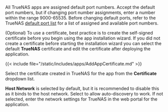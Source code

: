 &NewLine;

All TrueNAS apps are assigned default port numbers.
Accept the default port numbers, but if changing port number assignments, enter a number within the range 9000-65535.
Before changing default ports, refer to the TrueNAS [default port list](https://www.truenas.com/docs/references/defaultports/) for a list of assigned and available port numbers.

(Optional) To use a certificate, best practice is to create the self-signed certificate before you begin using the app installation wizard.
If you did not create a certificate before starting the installation wizard you can select the default **TrueNAS** certificate and edit the certificate after deploying the application.

{{< include file="/static/includes/apps/AddAppCertificate.md" >}}

Select the certificate created in TrueNAS for the app from the **Certificate** dropdown list.

**Host Network** is selected by default, but it is recommended to disable this as it binds to the host network.
Select to allow auto-discovery to work.
If not selected, enter the network settings for TrueNAS in the web portal for the application.